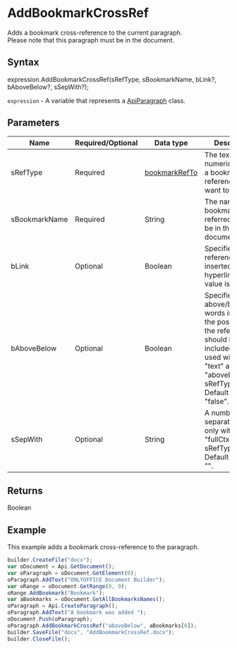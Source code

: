 # AddBookmarkCrossRef

Adds a bookmark cross-reference to the current paragraph.
<br>Please note that this paragraph must be in the document.

## Syntax

expression.AddBookmarkCrossRef(sRefType, sBookmarkName, bLink?, bAboveBelow?, sSepWith?);

`expression` - A variable that represents a [ApiParagraph](../ApiParagraph.md) class.

## Parameters

| **Name** | **Required/Optional** | **Data type** | **Description** |
| ------------- | ------------- | ------------- | ------------- |
| sRefType | Required | [bookmarkRefTo](../../../Enumerations/bookmarkRefTo.md) | The text or numeric value of a bookmark reference you want to insert. |
| sBookmarkName | Required | String | The name of the bookmark to be referred to (must be in the document). |
| bLink | Optional | Boolean | Specifies if the reference will be inserted as a hyperlink. Default value is "true". |
| bAboveBelow | Optional | Boolean | Specifies if the above/below words indicating the position of the reference should be included (don't used with the "text" and "aboveBelow" sRefType). Default value is "false". |
| sSepWith | Optional | String | A number separator (used only with the "fullCtxParaNum" sRefType). Default value is "". |

## Returns

Boolean

## Example

This example adds a bookmark cross-reference to the paragraph.

```javascript
builder.CreateFile("docx");
var oDocument = Api.GetDocument(); 
var oParagraph = oDocument.GetElement(0); 
oParagraph.AddText("ONLYOFFICE Document Builder"); 
var oRange = oDocument.GetRange(0, 9); 
oRange.AddBookmark("Bookmark");
var aBookmarks = oDocument.GetAllBookmarksNames();
oParagraph = Api.CreateParagraph();
oParagraph.AddText("A bookmark was added ");
oDocument.Push(oParagraph);
oParagraph.AddBookmarkCrossRef("aboveBelow", aBookmarks[0]);
builder.SaveFile("docx", "AddBookmarkCrossRef.docx");
builder.CloseFile();
```